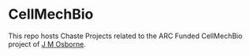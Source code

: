 # CellMechBio

This repo hosts Chaste Projects related to the ARC Funded CellMechBio project of [J M Osborne](https://jmosborne.github.io/).
